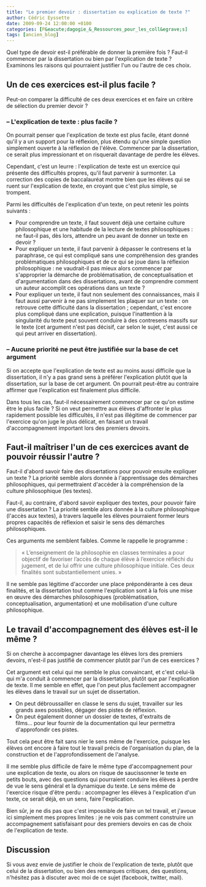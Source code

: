 ```yaml
---
title: "Le premier devoir : dissertation ou explication de texte ?"
author: Cédric Eyssette
date: 2009-09-24 12:00:00 +0100
categories: [P&eacute;dagogie_&_Ressources_pour_les_coll&egrave;s]
tags: [ancien_blog]
---
```


Quel type de devoir est-il préférable de donner la première fois ? Faut-il commencer par la dissertation ou bien par l'explication de texte ? Examinons les raisons qui pourraient justifier l'un ou l'autre de ces choix.

## Un de ces exercices est-il plus facile ?

Peut-on comparer la difficulté de ces deux exercices et en faire un critère de sélection du premier devoir ?

### – L'explication de texte : plus facile ?

On pourrait penser que l'explication de texte est plus facile, étant donné qu'il y a un support pour la réflexion, plus étendu qu'une simple question simplement ouverte à la réflexion de l'élève. Commencer par la dissertation, ce serait plus impressionant et on risquerait davantage de perdre les élèves.

Cependant, c'est un leurre : l'explication de texte est un exercice qui présente des difficultés propres, qu'il faut parvenir à surmonter. La correction des copies de baccalauréat montre bien que les élèves qui se ruent sur l'explication de texte, en croyant que c'est plus simple, se trompent.

Parmi les difficultés de l'explication d'un texte, on peut retenir les points suivants :
- Pour comprendre un texte, il faut souvent déjà une certaine culture philosophique et une habitude de la lecture de textes philosophiques : ne faut-il pas, dès lors, attendre un peu avant de donner un texte en devoir ?
- Pour expliquer un texte, il faut parvenir à dépasser le contresens et la paraphrase, ce qui est compliqué sans une compréhension des grandes problématiques philosophiques et de ce qui se joue dans la réflexion philosophique : ne vaudrait-il pas mieux alors commencer par s'approprier la démarche de problématisation, de conceptualisation et d'argumentation dans des dissertations, avant de comprendre comment un auteur accomplit ces opérations dans un texte ?
- Pour expliquer un texte, il faut non seulement des connaissances, mais il faut aussi parvenir à ne pas simplement les plaquer sur un texte : on retrouve cette difficulté dans la dissertation ; cependant, c'est encore plus compliqué dans une explication, puisque l'inattention à la singularité du texte peut souvent conduire à des contresens massifs sur le texte (cet argument n'est pas décisif, car selon le sujet, c'est aussi ce qui peut arriver en dissertation).

### – Aucune priorité ne peut être justifiée sur la base de cet argument

Si on accepte que l'explication de texte est au moins aussi difficile que la dissertation, il n'y a pas grand sens à préférer l'explication plutôt que la dissertation, sur la base de cet argument. On pourrait peut-être au contraire affirmer que l'explication est finalement plus difficile.

Dans tous les cas, faut-il nécessairement commencer par ce qu'on estime être le plus facile ? Si on veut permettre aux élèves d'affronter le plus rapidement possible les difficultés, il n'est pas illégitime de commencer par l'exercice qu'on juge le plus délicat, en faisant un travail d'accompagnement important lors des premiers devoirs.


## Faut-il maîtriser l'un de ces exercices avant de pouvoir réussir l'autre ?

Faut-il d'abord savoir faire des dissertations pour pouvoir ensuite expliquer un texte ? La priorité semble alors donnée à l'apprentissage des démarches philosophiques, qui permettraient d'accéder à la compréhension de la culture philosophique (les textes).

Faut-il, au contraire, d'abord savoir expliquer des textes, pour pouvoir faire une dissertation ? La priorité semble alors donnée à la culture philosophique (l'accès aux textes), à travers laquelle les élèves pourraient former leurs propres capacités de réflexion et saisir le sens des démarches philosophiques.

Ces arguments me semblent faibles. Comme le rappelle le programme :

>« L’enseignement de la philosophie en classes terminales a pour objectif de favoriser l’accès de chaque élève à l’exercice réfléchi du jugement, et de lui offrir une culture philosophique initiale. Ces deux finalités sont substantiellement unies. »

Il ne semble pas légitime d'accorder une place prépondérante à ces deux finalités, et la dissertation tout comme l'explication sont à la fois une mise en œuvre des démarches philosophiques (problématisation, conceptualisation, argumentation) et une mobilisation d'une culture philosophique.


## Le travail d'accompagnement des élèves est-il le même ?

Si on cherche à accompagner davantage les élèves lors des premiers devoirs, n'est-il pas justifié de commencer plutôt par l'un de ces exercices ?

Cet argument est celui qui me semble le plus convaincant, et c'est celui-là qui m'a conduit à commencer par la dissertation, plutôt que par l'explication de texte. Il me semble en effet, que l'on peut plus facilement accompagner les élèves dans le travail sur un sujet de dissertation.

- On peut débroussailler en classe le sens du sujet, travailler sur les grands axes possibles, dégager des pistes de réflexion.
- On peut également donner un dossier de textes, d'extraits de films… pour leur fournir de la documentation qui leur permettra d'approfondir ces pistes.

Tout cela peut être fait sans nier le sens même de l'exercice, puisque les élèves ont encore à faire tout le travail précis de l'organisation du plan, de la construction et de l'approfondissement de l'analyse.

Il me semble plus difficile de faire le même type d'accompagnement pour une explication de texte, ou alors on risque de saucissonner le texte en petits bouts, avec des questions qui pourraient conduire les élèves à perdre de vue le sens général et la dynamique du texte. Le sens même de l'exercice risque d'être perdu : accompagner les élèves à l'explication d'un texte, ce serait déjà, en un sens, faire l'explication.

Bien sûr, je ne dis pas que c'est impossible de faire un tel travail, et j'avoue ici simplement mes propres limites : je ne vois pas comment construire un accompagnement satisfaisant pour des premiers devoirs en cas de choix de l'explication de texte.

## Discussion

Si vous avez envie de justifier le choix de l'explication de texte, plutôt que celui de la dissertation, ou bien des remarques critiques, des questions, n'hésitez pas à discuter avec moi de ce sujet (facebook, twitter, mail).
